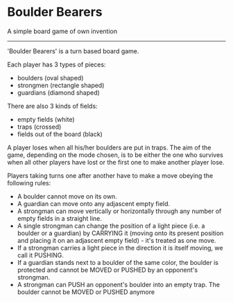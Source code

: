 # Boulder Bearers
A simple board game of own invention

-----

'Boulder Bearers' is a turn based board game.

Each player has 3 types of pieces:
* boulders (oval shaped)
* strongmen (rectangle shaped)
* guardians (diamond shaped)

There are also 3 kinds of fields:
* empty fields (white)
* traps (crossed)
* fields out of the board (black)

A player loses when all his/her boulders are put in traps. The aim of the game, depending on the mode chosen, is to be either the one who survives when all other players have lost or the first one to make another player lose.

Players taking turns one after another have to make a move obeying the following rules:
* A boulder cannot move on its own.
* A guardian can move onto any adjascent empty field.
* A strongman can move vertically or horizontally through any number of empty fields in a straight line.
* A single strongman can change the position of a light piece (i.e. a boulder or a guardian) by CARRYING it (moving onto its present position and placing it on an adjascent empty field) - it's treated as one move.
* If a strongman carries a light piece in the direction it is itself moving, we call it PUSHING.
* If a guardian stands next to a boulder of the same color, the boulder is protected and cannot be MOVED or PUSHED by an opponent's strongman.
* A strongman can PUSH an opponent's boulder into an empty trap. The boulder cannot be MOVED or PUSHED anymore
